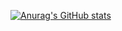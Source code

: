 [![Anurag's GitHub stats](https://github-readme-stats.vercel.app/api?username=yagoAribeiro&show_icons=true&theme=merko)](https://github.com/anuraghazra/github-readme-stats)


